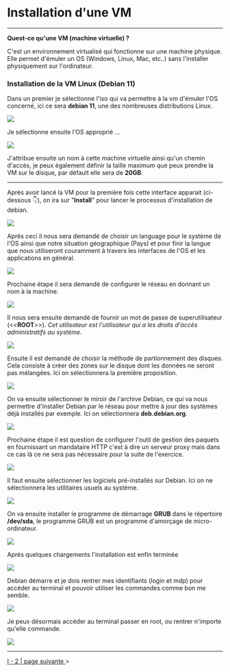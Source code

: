 # Installation d'une VM 
---

**Quest-ce qu'une VM (machine virtuelle) ?**

C'est un environnement virtualisé qui fonctionne sur une machine physique. Elle permet d'émuler un OS (Windows, Linux, Mac, etc..) sans l'installer physiquement sur l'ordinateur.


### Installation de la VM Linux (Debian 11)

Dans un premier je sélectionne l'iso qui va permettre à la vm d'émuler l'OS concerné, ici ce sera **debian 11**, une des nombreuses distributions Linux.

![](Img/iso.PNG)

Je sélectionne ensuite l'OS approprié ...

![](Img/iso2.PNG)

J'attribue ensuite un nom à cette machine virtuelle ainsi qu'un chemin d'accès, je peux également définir la taille maximum que peux prendre la VM sur le disque, par défault elle sera de **20GB**.

---

Après avoir lancé la VM pour la première fois cette interface apparait (ci-dessous 👇), on ira sur "**Install**" pour lancer le processus d'installation de debian.

![](Img/debian.PNG)

Après ceci il nous sera demandé de choisir un language pour le système de l'OS ainsi que notre situation géographique (Pays) et pour finir la langue que nous utiliseront couramment à travers les interfaces de l'OS et les applications en général.

![](Img/vmlanguage.PNG)

Prochaine étape il sera demandé de configurer le réseau en donnant un nom à la machine.

![](Img/installvm2.PNG)

Il nous sera ensuite demandé de fournir un mot de passe de superutilisateur (<<**ROOT**>>). *Cet utilisateur est l'utilisateur qui a les droits d'accès administratifs au système.*

![](Img/installvm3.PNG)

Ensuite il est demandé de choisir la méthode de partionnement des disques. Cela consiste à créer des zones sur le disque dont les données ne seront pas mélangées. Ici on sélectionnera la première proposition.

![](Img/installvm4.PNG)


On va ensuite sélectionner le miroir de l'archive Debian, ce qui va nous permettre d'installer Debian par le réseau pour mettre à jour des systèmes déjà installés par exemple. Ici on sélectionnera **deb.debian.org**.

![](Img/installvm5.PNG)

Prochaine étape il est question de configurer l'outil de gestion des paquets en fournissant un mandataire HTTP c'est à dire un serveur proxy mais dans ce cas là ce ne sera pas nécessaire pour la suite de l'exercice.

![](Img/installvm6.PNG)

Il faut ensuite sélectionner les logiciels pré-installés sur Debian. Ici on ne sélectionnera les utilitaires usuels au système.

![](Img/installvm7.PNG)

On va ensuite installer le programme de démarrage **GRUB** dans le répertoire **/dev/sda**, le programme GRUB est un programme d'amorçage de micro-ordinateur.

![](Img/installvm8.PNG)

Après quelques chargements l'installation est enfin terminée

![](Img/installvm9.PNG)

Debian démarre et je dois rentrer mes identifiants (login et mdp) pour accéder au terminal et pouvoir utiliser les commandes comme bon me semble.

![](Img/installvm10.PNG)

Je peux désormais accéder au terminal passer en root, ou rentrer n'importe qu'elle commande.

![](Img/installvm11.PNG)

--- 

[I - 2 | page suivante ](https://github.com/Anescoo/Linux-B2-TP1/blob/main/ETAPE2.md) >